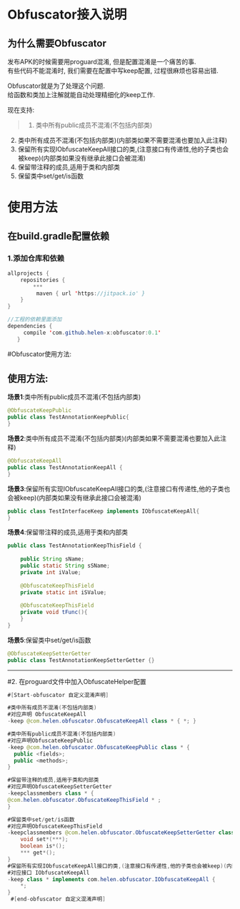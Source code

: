# Obfuscator接入说明  


## 为什么需要Obfuscator   
发布APK的时候需要用proguard混淆, 但是配置混淆是一个痛苦的事.  
有些代码不能混淆时, 我们需要在配置中写keep配置, 过程很麻烦也容易出错.   

Obfuscator就是为了处理这个问题.    
给函数和类加上注解就能自动处理精细化的keep工作.  

现在支持:   

>1. 类中所有public成员不混淆(不包括内部类)    
2. 类中所有成员不混淆(不包括内部类)(内部类如果不需要混淆也要加入此注释)    
3. 保留所有实现IObfuscateKeepAll接口的类,(注意接口有传递性,他的子类也会被keep)(内部类如果没有继承此接口会被混淆)  
4. 保留带注释的成员,适用于类和内部类    
5. 保留类中set/get/is函数   


# 使用方法   

## 在build.gradle配置依赖

### 1.添加仓库和依赖

```java  
allprojects {
    repositories {
        ***  
         maven { url 'https://jitpack.io' }
    }
}

//工程的依赖里面添加
dependencies {
     compile 'com.github.helen-x:obfuscator:0.1'
   }

```   

#Obfuscator使用方法:


## 使用方法:

**场景1**:类中所有public成员不混淆(不包括内部类)  

```java   
@ObfuscateKeepPublic
public class TestAnnotationKeepPublic{
}
```

**场景2**:类中所有成员不混淆(不包括内部类)(内部类如果不需要混淆也要加入此注释)  

```java  
@ObfuscateKeepAll
public class TestAnnotationKeepAll {
}
```

**场景3**:保留所有实现IObfuscateKeepAll接口的类,(注意接口有传递性,他的子类也会被keep)(内部类如果没有继承此接口会被混淆)  

```java  
public class TestInterfaceKeep implements IObfuscateKeepAll{
}
``` 

**场景4**:保留带注释的成员,适用于类和内部类  

```java  
public class TestAnnotationKeepThisField {
    
    public String sName;
    public static String sSName;
    private int iValue;
    
    @ObfuscateKeepThisField
    private static int iSValue;
    
    @ObfuscateKeepThisField
    private void tFunc(){
    }
}
```  

**场景5**:保留类中set/get/is函数  

```java  
@ObfuscateKeepSetterGetter
public class TestAnnotationKeepSetterGetter {}
```  
----------
#2. 在proguard文件中加入ObfuscateHelper配置  


```java
#[Start-obfuscator 自定义混淆声明]  

#类中所有成员不混淆(不包括内部类)
#对应声明 ObfuscateKeepAll
-keep @com.helen.obfuscator.ObfuscateKeepAll class * { *; }

#类中所有public成员不混淆(不包括内部类)
#对应声明ObfuscateKeepPublic
-keep @com.helen.obfuscator.ObfuscateKeepPublic class * {   
  public <fields>;
  public <methods>;
}

#保留带注释的成员,适用于类和内部类
#对应声明ObfuscateKeepSetterGetter
-keepclassmembers class * {
@com.helen.obfuscator.ObfuscateKeepThisField * ;
}

#保留类中set/get/is函数
#对应声明ObfuscateKeepThisField
-keepclassmembers @com.helen.obfuscator.ObfuscateKeepSetterGetter class * {
    void set*(***);
    boolean is*(); 
    *** get*();
}
#保留所有实现IObfuscateKeepAll接口的类,(注意接口有传递性,他的子类也会被keep)(内部类如果没有继承此接口会被混淆)
#对应接口 IObfuscateKeepAll
-keep class * implements com.helen.obfuscator.IObfuscateKeepAll {
	*;
}
 #[end-obfuscator 自定义混淆声明]  
```